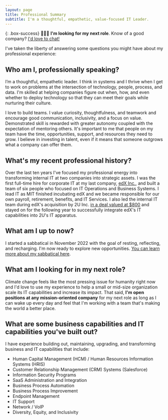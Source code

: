 ```yaml
---
layout: page
title: Professional Summary
subtitle: I'm a thoughtful, empathetic, value-focused IT Leader.
---
```


{: .box-success}
👨🏼‍💻 **I'm looking for my next role**. Know of a good company? [I'd love to chat!](https://www.linkedin.com/in/weskmason)

I've taken the liberty of answering some questions you might have about my professional experience:

## Who am I, professionally speaking?
I’m a thoughtful, empathetic leader. I think in systems and I thrive when I get to work on problems at the intersection of technology, people, process, and data. I'm skilled at helping companies figure out when, how, and even whether to deploy technology so that they can meet their goals while nurturing their culture.

I love to build teams. I value curiosity, thoughtfulness, and teamwork and encourage good communication, inclusivity, and a focus on value. Demonstrated skill is rewarded with greater autonomy coupled with the expectation of mentoring others. It's important to me that people on my team have the time, opportunities, support, and resources they need to grow. I believe in investing in talent, even if it means that someone outgrows what a company can offer them.

## What's my recent professional history?
Over the last ten years I've focused my professional energy into transforming internal IT at two companies into strategic assets. I was the first full-time hire for corporate IT at my last company, [edX Inc.](https://www.edx.org), and built a team of six people who focused on IT Operations and Business Systems. I lead IT as MIT finished incubating edX and we became responsible for our own payroll, retirement, benefits, and IT Services. I also led the internal IT team during edX's acquisition by 2U Inc. [in a deal valued at $800](https://techcrunch.com/2021/06/29/2u-set-to-acquire-non-profit-edx-for-deal-north-of-600m) and stayed on for the following year to successfully integrate edX's IT capabilities into 2U's IT apparatus. 

## What am I up to now?
I started a sabbatical in November 2022 with the goal of resting, reflecting, and recharging. I'm now ready to explore new opportunities. [You can learn more about my sabbatical here](sabbatical).

## What am I looking for in my next role?
Climate change feels like the most pressing issue for humanity right now and I'd love to use my experience to help a small or mid-size organization scale its IT capabilities and increase its impact. That said, **I'm open positions at any mission-oriented company** for my next role as long as I can wake up every day and feel that I'm working with a team that's making the world a better place.

## What are some business capabilities and IT capabilities you've built out?
I have experience building out, maintaining, upgrading, and transforming business and IT capabilities that include:
* Human Capital Management (HCM) / Human Resources Information Systems (HRIS)
* Customer Relationship Management (CRM) Systems (Salesforce)
* Information Security Programs
* SaaS Administration and Integration
* Business Process Automation
* Business Process Improvement
* Endpoint Management
* IT Support
* Network / VoIP
* Diversity, Equity, and Inclusivity
